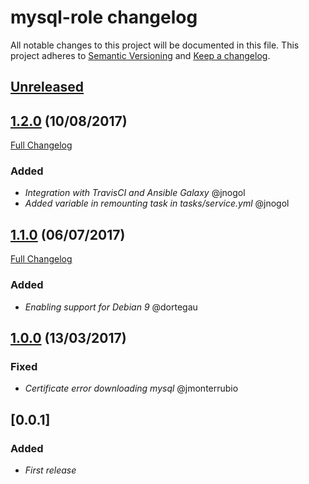 # mysql-role changelog

All notable changes to this project will be documented in this file.
This project adheres to [Semantic Versioning](http://semver.org/) and [Keep a changelog](https://github.com/olivierlacan/keep-a-changelog).

## [Unreleased](https://github.com/idealista-tech/mysql-role/tree/develop)

## [1.2.0](https://github.com/idealista-tech/mysql-role/tree/1.2.0) (10/08/2017)
[Full Changelog](https://github.com/idealista/mysql-role/compare/1.2.0...1.1.0)
### Added
- *Integration with TravisCI and Ansible Galaxy* @jnogol
- *Added variable in remounting task in tasks/service.yml* @jnogol

## [1.1.0](https://github.com/idealista-tech/mysql-role/tree/1.1.0) (06/07/2017)
[Full Changelog](https://github.com/idealista/mysql-role/compare/1.1.0...1.0.0)
### Added
- *Enabling support for Debian 9* @dortegau

## [1.0.0](https://github.com/idealista-tech/mysql-role/tree/1.0.0) (13/03/2017)
### Fixed
- *Certificate error downloading mysql* @jmonterrubio

## [0.0.1]
### Added
- *First release*
